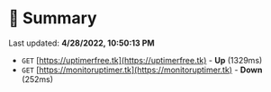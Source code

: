 # 📖 Summary
Last updated: **4/28/2022, 10:50:13 PM**

- `GET` [https://uptimerfree.tk](https://uptimerfree.tk) - **Up** (1329ms)
- `GET` [https://monitoruptimer.tk](https://monitoruptimer.tk) - **Down** (252ms)
